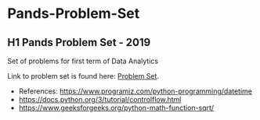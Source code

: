 # Pands-Problem-Set

## H1 Pands Problem Set - 2019

Set of problems for first term of Data Analytics 

Link to problem set is found here: [Problem Set](https://learnonline.gmit.ie/course/view.php?id=1588).

* References: https://www.programiz.com/python-programming/datetime
* https://docs.python.org/3/tutorial/controlflow.html
* https://www.geeksforgeeks.org/python-math-function-sqrt/